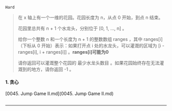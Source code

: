 `Hard`

> 在 x 轴上有一个一维的花园。花园长度为 n，从点 0 开始，到点 n 结束。
>
> 花园里总共有 n + 1 个水龙头，分别位于 [0, 1, ..., n] 。
>
> 给你一个整数 n 和一个长度为 n + 1 的整数数组 ranges ，其中 ranges[i] （下标从 0 开始）表示：如果打开点 i 处的水龙头，可以灌溉的区域为 [i -  ranges[i], i + ranges[i]] 。**ranges[i]可能为0**
>
> 请你返回可以灌溉整个花园的 最少水龙头数目 。如果花园始终存在无法灌溉到的地方，请你返回 -1 。
>

#### 1. 贪心

 [0045. Jump Game II.md](0045. Jump Game II.md) 

```python

```

---

